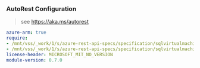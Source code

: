 ### AutoRest Configuration

> see https://aka.ms/autorest

``` yaml
azure-arm: true
require:
- /mnt/vss/_work/1/s/azure-rest-api-specs/specification/sqlvirtualmachine/resource-manager/readme.md
- /mnt/vss/_work/1/s/azure-rest-api-specs/specification/sqlvirtualmachine/resource-manager/readme.go.md
license-header: MICROSOFT_MIT_NO_VERSION
module-version: 0.7.0
```